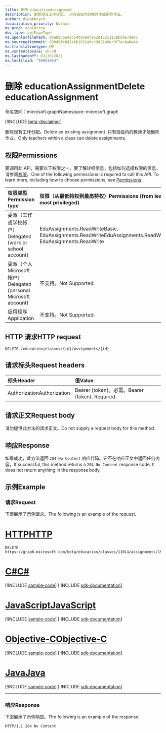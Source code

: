 ```yaml
---
title: 删除 educationAssignment
description: 删除现有工作分配。 只有班级内的教师才能删除作业。
author: dipakboyed
localization_priority: Normal
ms.prod: education
doc_type: apiPageType
ms.openlocfilehash: bbab9c5a42c54d660e7962e16211158bdde7da05
ms.sourcegitcommit: 68b49fc847ceb1032a9cc9821a9ec0f7ac4abe44
ms.translationtype: MT
ms.contentlocale: zh-CN
ms.lasthandoff: 03/20/2021
ms.locfileid: "50951864"
---
```

# <a name="delete-educationassignment"></a><span data-ttu-id="74f72-104">删除 educationAssignment</span><span class="sxs-lookup"><span data-stu-id="74f72-104">Delete educationAssignment</span></span>

<span data-ttu-id="74f72-105">命名空间：microsoft.graph</span><span class="sxs-lookup"><span data-stu-id="74f72-105">Namespace: microsoft.graph</span></span>

[!INCLUDE [beta-disclaimer](../../includes/beta-disclaimer.md)]

<span data-ttu-id="74f72-106">删除现有工作分配。</span><span class="sxs-lookup"><span data-stu-id="74f72-106">Delete an existing assignment.</span></span> <span data-ttu-id="74f72-107">只有班级内的教师才能删除作业。</span><span class="sxs-lookup"><span data-stu-id="74f72-107">Only teachers within a class can delete assignments.</span></span>

## <a name="permissions"></a><span data-ttu-id="74f72-108">权限</span><span class="sxs-lookup"><span data-stu-id="74f72-108">Permissions</span></span>

<span data-ttu-id="74f72-p103">要调用此 API，需要以下权限之一。要了解详细信息，包括如何选择权限的信息，请参阅[权限](/graph/permissions-reference)。</span><span class="sxs-lookup"><span data-stu-id="74f72-p103">One of the following permissions is required to call this API. To learn more, including how to choose permissions, see [Permissions](/graph/permissions-reference).</span></span>

| <span data-ttu-id="74f72-111">权限类型</span><span class="sxs-lookup"><span data-stu-id="74f72-111">Permission type</span></span>                        | <span data-ttu-id="74f72-112">权限（从最低特权到最高特权）</span><span class="sxs-lookup"><span data-stu-id="74f72-112">Permissions (from least to most privileged)</span></span>             |
| :------------------------------------- | :------------------------------------------------------ |
| <span data-ttu-id="74f72-113">委派（工作或学校帐户）</span><span class="sxs-lookup"><span data-stu-id="74f72-113">Delegated (work or school account)</span></span>     | <span data-ttu-id="74f72-114">EduAssignments.ReadWriteBasic、EduAssignments.ReadWrite</span><span class="sxs-lookup"><span data-stu-id="74f72-114">EduAssignments.ReadWriteBasic, EduAssignments.ReadWrite</span></span> |
| <span data-ttu-id="74f72-115">委派（个人 Microsoft 帐户）</span><span class="sxs-lookup"><span data-stu-id="74f72-115">Delegated (personal Microsoft account)</span></span> | <span data-ttu-id="74f72-116">不支持。</span><span class="sxs-lookup"><span data-stu-id="74f72-116">Not Supported.</span></span>                                          |
| <span data-ttu-id="74f72-117">应用程序</span><span class="sxs-lookup"><span data-stu-id="74f72-117">Application</span></span>                            | <span data-ttu-id="74f72-118">不支持。</span><span class="sxs-lookup"><span data-stu-id="74f72-118">Not Supported.</span></span>                                          |

## <a name="http-request"></a><span data-ttu-id="74f72-119">HTTP 请求</span><span class="sxs-lookup"><span data-stu-id="74f72-119">HTTP request</span></span>

<!-- { "blockType": "ignored" } -->

```http
DELETE /education/classes/{id}/assignments/{id}
```

## <a name="request-headers"></a><span data-ttu-id="74f72-120">请求标头</span><span class="sxs-lookup"><span data-stu-id="74f72-120">Request headers</span></span>

| <span data-ttu-id="74f72-121">标头</span><span class="sxs-lookup"><span data-stu-id="74f72-121">Header</span></span>        | <span data-ttu-id="74f72-122">值</span><span class="sxs-lookup"><span data-stu-id="74f72-122">Value</span></span>                     |
| :------------ | :------------------------ |
| <span data-ttu-id="74f72-123">Authorization</span><span class="sxs-lookup"><span data-stu-id="74f72-123">Authorization</span></span> | <span data-ttu-id="74f72-p104">Bearer {token}。必需。</span><span class="sxs-lookup"><span data-stu-id="74f72-p104">Bearer {token}. Required.</span></span> |

## <a name="request-body"></a><span data-ttu-id="74f72-126">请求正文</span><span class="sxs-lookup"><span data-stu-id="74f72-126">Request body</span></span>

<span data-ttu-id="74f72-127">请勿提供此方法的请求正文。</span><span class="sxs-lookup"><span data-stu-id="74f72-127">Do not supply a request body for this method.</span></span>

## <a name="response"></a><span data-ttu-id="74f72-128">响应</span><span class="sxs-lookup"><span data-stu-id="74f72-128">Response</span></span>

<span data-ttu-id="74f72-p105">如果成功，此方法返回 `204 No Content` 响应代码。它不在响应正文中返回任何内容。</span><span class="sxs-lookup"><span data-stu-id="74f72-p105">If successful, this method returns a `204 No Content` response code. It does not return anything in the response body.</span></span>

## <a name="example"></a><span data-ttu-id="74f72-131">示例</span><span class="sxs-lookup"><span data-stu-id="74f72-131">Example</span></span>

### <a name="request"></a><span data-ttu-id="74f72-132">请求</span><span class="sxs-lookup"><span data-stu-id="74f72-132">Request</span></span>

<span data-ttu-id="74f72-133">下面展示了示例请求。</span><span class="sxs-lookup"><span data-stu-id="74f72-133">The following is an example of the request.</span></span>


# <a name="http"></a>[<span data-ttu-id="74f72-134">HTTP</span><span class="sxs-lookup"><span data-stu-id="74f72-134">HTTP</span></span>](#tab/http)
<!-- {
  "blockType": "request",
  "name": "delete_educationassignment_1"
}-->

```http
DELETE https://graph.microsoft.com/beta/education/classes/11014/assignments/19002
```
# <a name="c"></a>[<span data-ttu-id="74f72-135">C#</span><span class="sxs-lookup"><span data-stu-id="74f72-135">C#</span></span>](#tab/csharp)
[!INCLUDE [sample-code](../includes/snippets/csharp/delete-educationassignment-1-csharp-snippets.md)]
[!INCLUDE [sdk-documentation](../includes/snippets/snippets-sdk-documentation-link.md)]

# <a name="javascript"></a>[<span data-ttu-id="74f72-136">JavaScript</span><span class="sxs-lookup"><span data-stu-id="74f72-136">JavaScript</span></span>](#tab/javascript)
[!INCLUDE [sample-code](../includes/snippets/javascript/delete-educationassignment-1-javascript-snippets.md)]
[!INCLUDE [sdk-documentation](../includes/snippets/snippets-sdk-documentation-link.md)]

# <a name="objective-c"></a>[<span data-ttu-id="74f72-137">Objective-C</span><span class="sxs-lookup"><span data-stu-id="74f72-137">Objective-C</span></span>](#tab/objc)
[!INCLUDE [sample-code](../includes/snippets/objc/delete-educationassignment-1-objc-snippets.md)]
[!INCLUDE [sdk-documentation](../includes/snippets/snippets-sdk-documentation-link.md)]

# <a name="java"></a>[<span data-ttu-id="74f72-138">Java</span><span class="sxs-lookup"><span data-stu-id="74f72-138">Java</span></span>](#tab/java)
[!INCLUDE [sample-code](../includes/snippets/java/delete-educationassignment-1-java-snippets.md)]
[!INCLUDE [sdk-documentation](../includes/snippets/snippets-sdk-documentation-link.md)]

---

### <a name="response"></a><span data-ttu-id="74f72-139">响应</span><span class="sxs-lookup"><span data-stu-id="74f72-139">Response</span></span>
<span data-ttu-id="74f72-140">下面展示了示例响应。</span><span class="sxs-lookup"><span data-stu-id="74f72-140">The following is an example of the response.</span></span> 


<!-- {
  "blockType": "response",
  "truncated": true
} -->

```http
HTTP/1.1 204 No Content
```

<!-- uuid: 8fcb5dbc-d5aa-4681-8e31-b001d5168d79
2015-10-25 14:57:30 UTC -->
<!--
{
  "type": "#page.annotation",
  "description": "Delete educationAssignment",
  "keywords": "",
  "section": "documentation",
  "tocPath": "",
  "suppressions": [
  ]
}
-->


